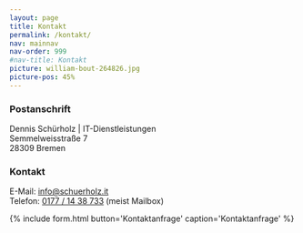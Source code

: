 ```yaml
---
layout: page
title: Kontakt
permalink: /kontakt/
nav: mainnav
nav-order: 999
#nav-title: Kontakt
picture: william-bout-264826.jpg
picture-pos: 45%
---
```


### Postanschrift

Dennis Schürholz | IT-Dienstleistungen  
Semmelweisstraße 7  
28309 Bremen

### Kontakt

E-Mail: [info@schuerholz.it](mailto:info@schuerholz.it)  
Telefon: [0177 / 14 38 733](tel:00491771438733) (meist Mailbox)

{% include form.html button='Kontaktanfrage' caption='Kontaktanfrage' %}
